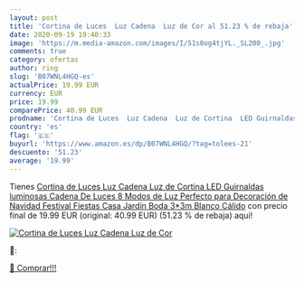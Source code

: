 ```yaml
---
layout: post
title: 'Cortina de Luces  Luz Cadena  Luz de Cor al 51.23 % de rebaja'
date: 2020-09-19 19:40:33
image: 'https://m.media-amazon.com/images/I/51s0og4tjYL._SL200_.jpg'
comments: true
category: ofertas
author: ring
slug: 'B07WNL4HGQ-es'
actualPrice: 19.99 EUR
currency: EUR
price: 19.99
comparePrice: 40.99 EUR
prodname: 'Cortina de Luces  Luz Cadena  Luz de Cortina  LED Guirnaldas luminosas  Cadena De Luces  8 Modos de Luz Perfecto para Decoración de Navidad  Festival Fiestas  Casa Jardín Boda  3*3m Blanco Cálido'
country: 'es'
flag: '🇪🇸'
buyurl: 'https://www.amazon.es/dp/B07WNL4HGQ/?tag=tolees-21'
descuento: '51.23'
average: '19.99'
---
```


Tienes [Cortina de Luces  Luz Cadena  Luz de Cortina  LED Guirnaldas luminosas  Cadena De Luces  8 Modos de Luz Perfecto para Decoración de Navidad  Festival Fiestas  Casa Jardín Boda  3*3m Blanco Cálido](https://www.amazon.es/dp/B07WNL4HGQ/?tag=tolees-21) con precio final de  19.99 EUR (original: 40.99 EUR) (51.23 %  de rebaja) aqui!

[![Cortina de Luces  Luz Cadena  Luz de Cor](https://m.media-amazon.com/images/I/51s0og4tjYL._SL200_.jpg)](https://www.amazon.es/dp/B07WNL4HGQ/?tag=tolees-21)

🔎:


[🛒 Comprar!!!](https://www.amazon.es/dp/B07WNL4HGQ/?tag=tolees-21)
